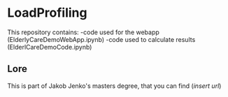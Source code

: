 # LoadProfiling
This repository contains: 
-code used for the webapp (ElderlyCareDemoWebApp.ipynb) 
-code used to calculate results (ElderlCareDemoCode.ipynb)
## Lore
This is part of Jakob Jenko's masters degree, that you can find (*insert url*)
